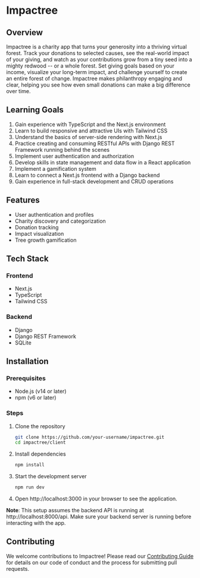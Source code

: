 # Impactree

## Overview
Impactree is a charity app that turns your generosity into a thriving virtual forest. Track your donations to selected causes, see the real-world impact of your giving, and watch as your contributions grow from a tiny seed into a mighty redwood -- or a whole forest. Set giving goals based on your income, visualize your long-term impact, and challenge yourself to create an entire forest of change. Impactree makes philanthropy engaging and clear, helping you see how even small donations can make a big difference over time.

## Learning Goals
1. Gain experience with TypeScript and the Next.js environment
2. Learn to build responsive and attractive UIs with Tailwind CSS
3. Understand the basics of server-side rendering with Next.js
4. Practice creating and consuming RESTful APIs with Django REST Framework running behind the scenes
5. Implement user authentication and authorization
6. Develop skills in state management and data flow in a React application
7. Implement a gamification system
8. Learn to connect a Next.js frontend with a Django backend
9. Gain experience in full-stack development and CRUD operations

## Features
- User authentication and profiles
- Charity discovery and categorization
- Donation tracking
- Impact visualization
- Tree growth gamification

## Tech Stack
### Frontend
- Next.js
- TypeScript
- Tailwind CSS

### Backend
- Django
- Django REST Framework
- SQLite

## Installation

### Prerequisites
- Node.js (v14 or later)
- npm (v6 or later)

### Steps
1. Clone the repository
    ```sh
   git clone https://github.com/your-username/impactree.git
   cd impactree/client

2. Install dependencies
    ```sh
   npm install

3. Start the development server
    ```sh
   npm run dev

4. Open http://localhost:3000 in your browser to see the application.

**Note**: This setup assumes the backend API is running at http://localhost:8000/api. Make sure your backend server is running before interacting with the app.


## Contributing
We welcome contributions to Impactree! Please read our [Contributing Guide](Contributing.md) for details on our code of conduct and the process for submitting pull requests.